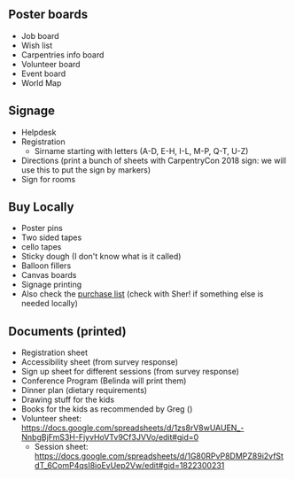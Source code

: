 ## Poster boards

- Job board
- Wish list
- Carpentries info board
- Volunteer board
- Event board
- World Map

## Signage

- Helpdesk
- Registration
    - Sirname starting with letters (A-D, E-H, I-L, M-P, Q-T, U-Z)
- Directions (print a bunch of sheets with CarpentryCon 2018 sign: we will use this to put the sign by markers)
- Sign for rooms

## Buy Locally

- Poster pins 
- Two sided tapes
- cello tapes
- Sticky dough (I don't know what is it called)
- Balloon fillers
- Canvas boards
- Signage printing
- Also check the [purchase list](https://github.com/carpentries/carpentrycon/blob/master/taskforce_misc/CarpentryCon_PurchaseList.md) (check with Sher! if something else is needed locally)

## Documents (printed)

- Registration sheet
- Accessibility sheet (from survey response)
- Sign up sheet for different sessions (from survey response)
- Conference Program (Belinda will print them)
- Dinner plan (dietary requirements)
- Drawing stuff for the kids
- Books for the kids as recommended by Greg ()
- Volunteer sheet: https://docs.google.com/spreadsheets/d/1zs8rV8wUAUEN_-NnbgBjFmS3H-FjyvHoVTv9Cf3JVVo/edit#gid=0
    - Session sheet: https://docs.google.com/spreadsheets/d/1G80RPvP8DMPZ89i2vfStdT_6ComP4qsI8ioEvUep2Vw/edit#gid=1822300231

